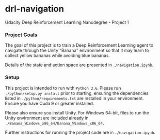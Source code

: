 # drl-navigation
Udacity Deep Reinforcement Learning Nanodegree - Project 1

### Project Goals

The goal of this project is to train a Deep Reinforcement Learning agent to navigate through the Unity "Banana" environment so that it may learn to collect yellow bananas while avoiding blue bananas.

Details of the state and action space are presented in `./navigation.ipynb`.

### Setup

This project is intended to run with `Python 3.6`. Please run `./python/setup.py install` prior to starting, ensuring the dependencies listed in `./python/requirements.txt` are installed in your environment. Ensure you have Cuda 9 or greater installed.

Please also ensure you install Unity. For Windows 64-bit, files to run the Unity environment are included already in `./Banana_Windows_x86_64/Banana_Windows_x86_64`.

Further instructions for running the project code are in `./navigation.ipynb`.